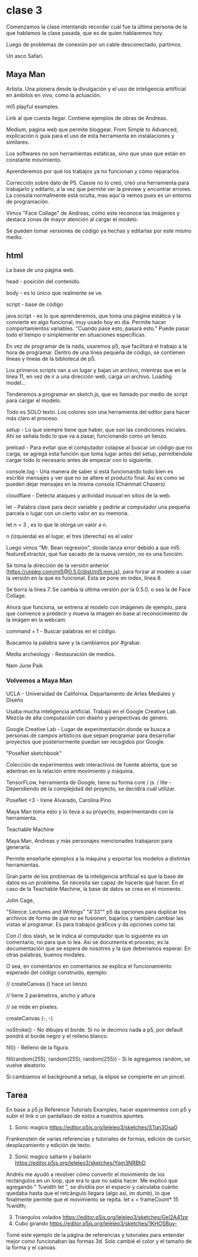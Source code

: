 # clase 3

Comenzamos la clase intentando recordar cuál fue la última persona de la que hablamos la clase pasada, que es de quien hablaremos hoy.

Luego de problemas de conexión por un cable desconectado, partimos.

Un asco Safari.

## Maya Man

Artista. Una pionera desde la divulgación y el uso de inteligencia artiificial en ámbitos en vivo, como la actuación.

ml5 playful examples.

Link al que cuesta llegar. Contiene ejemplos de obras de Andreas.

Medium, página web que permite bloggear. From Simple to Advanced, explicación o guía para el uso de esta herramienta en instalaciones y similares.

Los softwares no son herramientas estáticas, sino que unas que están en constante movimiento.

Aprenderemos por qué los trabajos ya no funcionan y cómo repararlos.

Corrección sobre dato de P5. Cassie no lo creó, creó una herramienta para trabajarlo y editarlo, a la vez que permite ver la preview y encontrar errores. La consola normalmente está oculta, mas aquí la vemos pues es un entorno de programación.

Vimos "Face Collage" de Andreas, cómo este reconoce las imágenes y destaca zonas de mayor atención al cargar el modelo.

Se pueden tomar versiones de código ya hechas y editarlas por este mismo medio.

## html

La base de una página web.

head - posición del contenido.

body - es lo único que realmente se ve.

script - base de código

java.script - es lo que aprenderemos, que toma una página estática y la convierte en algo funcional, muy usado hoy en día. Permite hacer comportamientos variables. "Cuando pase esto, pasará esto." Puede pasar todo el tiempo o simplemente en situaciones específicas.

En vez de programar de la nada, usaremos p5, que facilitará el trabajo a la hora de programar. Dentro de una línea pequeña de código, se contienen líneas y líneas de la biblioteca de p5.

Los primeros scripts van a un lugar y bajan un archivo, mientras que en la línea 11, en vez de ir a una dirección web, carga un archivo. Loading model...

Tenderemos a programar en sketch.js, que es llamado por medio de script para cargar el modelo.

Todo es SOLO texto. Los colores son una herramienta del editor para hacer más claro el proceso.

setup - Lo que siempre tiene que haber, que son las condiciones iniciales. Ahí se señala todo lo que va a pasar, funcionando como un lienzo.

preload - Para evitar que el computador colapse al buscar un código que no carga, se agrega esta función que toma lugar antes del setup, permitiéndole cargar todo lo necesario antes de empezar con lo siguiente.

console.log - Una manera de saber si está funcionando todo bien es escribir mensajes y ver que no se altere el producto final. Así es como se pueden dejar mensajes en la misma consola (Chainmail Chasers)

cloudflare - Detecta ataques y actividad inusual en sitios de la web.

let - Palabra clave para decir variable y pedirle al computador una pequeña parcela o lugar con un cierto valor en su memoria.

let n = 3 , es lo que le otorga un valor a n.

n (izquierda) es el lugar, el tres (derecha) es el valor

Luego vimos "Mr. Bean regresion", donde lanza error debido a que ml5. featureExtractor, que fue sacado de la nueva versión, no es una función.

Se toma la dirección de la versión anterior [https://unpkg.com/ml5@0.5.0/dist/ml5.min.js], para forzar al modelo a usar la versión en la que es funcional. Esta se pone en index, línea 8.

Se borra la línea 7. Se cambia la última versión por la 0.5.0, o sea la de Face Collage.

Ahora que funciona, se entrena al modelo con imágenes de ejemplo, para que comience a predecir y mueva la imagen en base al reconocimiento de la imágen en la webcam.

command + f - Buscar palabras en el código.

Buscamos la palabra save y la cambiamos por #grabar.

Media archeology - Restauración de medios.

Nam June Paik
### Volvemos a Maya Man

UCLA - Universidad de California. Departamento de Artes Mediales y Diseño

Usaba mucha inteligencia artificial. Trabajó en el Google Creative Lab. Mezcla de alta computación con diseño y perspectivas de género.

Google Creative Lab - Lugar de experimentación donde se busca a personas de campos artísticos que sepan programar para desarrollar proyectos que posteriormente puedan ser recogidos por Google.

"PoseNet sketchbook"

Colección de experimentos web interactivos de fuente abierta, que se adentran en la relación entre movimiento y máquina.

TensorFLow, herramienta de Google, tiene su forma core / js. / lite - Dependiendo de la complejidad del proyecto, se decidirá cuál utilizar.

PoseNet <3 - Irene Alvarado, Carolina Pino

Maya Man toma esto y lo lleva a su proyecto, experimentando con la herramienta.

Teachable Machine

Maya Man, Andreas y más personajes mencionades trabajaron para generarla.

Permite enseñarle ejemplos a la máquina y exportar los modelos a distintas herramientas.

Gran parte de los problemas de la inteligencia artificial es que la base de datos es un problema. Se necesita ser capaz de hacerle qué hacer. En el caso de la Teachable Machine, la base de datos se crea en el momento.

John Cage,

"Silence: Lectures and Writings"
"4'33""
p5 da opciones para duplicar los archivos de forma de que no se fusionen, bajarlos y también cambiar las vistas al programar. Es para trabajos gráficos y da opciones como tal.

Con // dos slash, se le indica al computador que lo siguiente es un comentario, no para que lo lea. Así se documenta el proceso, es la documentación que se espera de nosotres y la que deberíamos esperar. En otras palabras, buenos modales.

O sea, en comentarios en comentarios se explica el funcionamiento esperado del código construido, ejemplo:

// createCanvas () hace un lienzo

// tiene 2 parámetros, ancho y altura

// se mide en píxeles.

createCanvas (-, -)

noStroke() - No dibujes el borde. Si no le decimos nada a p5, por default pondrá el borde negro y el relleno blanco.

fill() - Relleno de la figura.

fill(random(255), random(255), random(255)) - Si le agregamos random, se vuelve aleatorio.

Si cambiamos el background a setup, la elipse se compierte en un pincel.

## Tarea

En base a p5.js Reference Tutorials Examples, hacer experimentos con p5 y subir el link o un pantallazo de estos a nuestros apuntes.

1. Sonic magico
https://editor.p5js.org/leleleo3/sketches/STqn3Osa0

Frankenstein de varias referencias y tutoriales de formas, edición de cursor, desplazamiento y edición de texto.

2. Sonic magico saltarin y bailarin
https://editor.p5js.org/leleleo3/sketches/Yqm3NRBhD

Andrés me ayudó a revolver cómo convertir el movimiento de los rectángulos en un loop, que era lo que no sabía hacer. Me explicó que agregando " %width let ", se dividiía por el espacio y calculaba cuánto quedaba hasta que el retcángulo llegara (algo así, im dumb), lo que finalmente permite que el movimiento se repita. let x = frameCount* 15 %width;

3. Triangulos volados
https://editor.p5js.org/leleleo3/sketches/GeI2A41ze
4. Cubo girando
https://editor.p5js.org/leleleo3/sketches/1KHOSBuv-

Tomé este ejemplo de la página de referencias y tutoriales para entender mejor como funcionaban las formas 3d. Solo cambié el color y el tamaño de la forma y el canvas.

